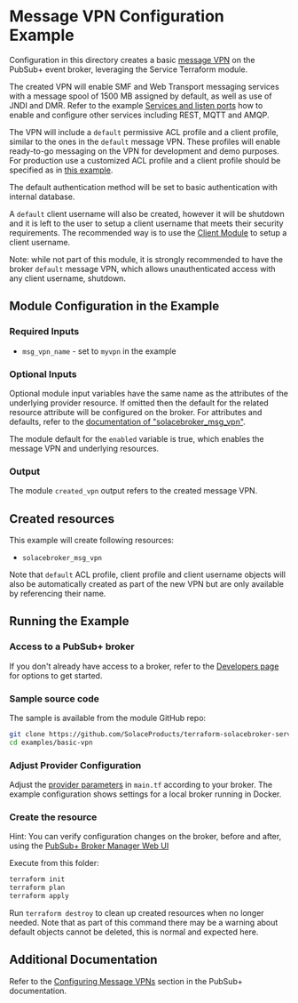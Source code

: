 # Message VPN Configuration Example

Configuration in this directory creates a basic [message VPN](https://docs.solace.com/Features/VPN/Managing-Message-VPNs.htm) on the PubSub+ event broker, leveraging the Service Terraform module.

The created VPN will enable SMF and Web Transport messaging services with a message spool of 1500 MB assigned by default, as well as use of JNDI and DMR. Refer to the example [Services and listen ports](examples/services-and-listen-ports) how to enable and configure other services including REST, MQTT and AMQP.

The VPN will include a `default` permissive ACL profile and a client profile, similar to the ones in the `default` message VPN.
These profiles will enable ready-to-go messaging on the VPN for development and demo purposes. For production use a customized ACL profile and a client profile should be specified as in [this example](examples/customized-client-and-acl-profiles).

The default authentication method will be set to basic authentication with internal database.

 A `default` client username will also be created, however it will be shutdown and it is left to the user to setup a client username that meets their security requirements. The recommended way is to use the [Client Module](https://registry.terraform.io/modules/SolceProducts/client/solacebroker/latest) to setup a client username.

 Note: while not part of this module, it is strongly recommended to have the broker `default` message VPN, which allows unauthenticated access with any client username, shutdown.

## Module Configuration in the Example

### Required Inputs

* `msg_vpn_name` - set to `myvpn` in the example

### Optional Inputs

Optional module input variables have the same name as the attributes of the underlying provider resource. If omitted then the default for the related resource attribute will be configured on the broker. For attributes and defaults, refer to the [documentation of "solacebroker_msg_vpn"](https://registry.terraform.io/providers/SolaceProducts/solacebroker/latest/docs/resources/msg_vpn#optional).

The module default for the `enabled` variable is true, which enables the message VPN and underlying resources.

### Output

The module `created_vpn` output refers to the created message VPN.

## Created resources

This example will create following resources:

* `solacebroker_msg_vpn`

Note that `default` ACL profile, client profile and client username objects will also be automatically created as part of the new VPN but are only available by referencing their name.

## Running the Example

### Access to a PubSub+ broker

If you don't already have access to a broker, refer to the [Developers page](https://www.solace.dev/) for options to get started.

### Sample source code

The sample is available from the module GitHub repo:

```bash
git clone https://github.com/SolaceProducts/terraform-solacebroker-service.git
cd examples/basic-vpn
```

### Adjust Provider Configuration

Adjust the [provider parameters](https://registry.terraform.io/providers/SolaceProducts/solacebroker/latest/docs#schema) in `main.tf` according to your broker. The example configuration shows settings for a local broker running in Docker.

### Create the resource

Hint: You can verify configuration changes on the broker, before and after, using the [PubSub+ Broker Manager Web UI](https://docs.solace.com/Admin/Broker-Manager/PubSub-Manager-Overview.htm)

Execute from this folder:

```bash
terraform init
terraform plan
terraform apply
```

Run `terraform destroy` to clean up created resources when no longer needed. Note that as part of this command there may be a warning about default objects cannot be deleted, this is normal and expected here.

## Additional Documentation

Refer to the [Configuring Message VPNs](https://docs.solace.com/Features/VPN/Configuring-VPNs.htm) section in the PubSub+ documentation.
